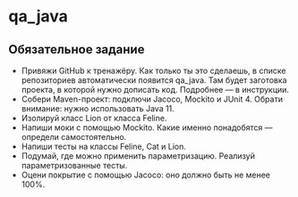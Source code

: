 # qa_java
## Обязательное задание
* Привяжи GitHub к тренажёру. Как только ты это сделаешь, в списке репозиториев автоматически появится qa_java. Там будет заготовка проекта, в которой нужно дописать код. Подробнее — в инструкции.
* Собери Maven-проект: подключи Jacoco, Mockito и JUnit 4. Обрати внимание: нужно использовать Java 11.
* Изолируй класс Lion от класса Feline.
* Напиши моки с помощью Mockito. Какие именно понадобятся — определи самостоятельно.
* Напиши тесты на классы Feline, Cat и Lion.
* Подумай, где можно применить параметризацию. Реализуй параметризованные тесты.
* Оцени покрытие с помощью Jacoco: оно должно быть не менее 100%.


